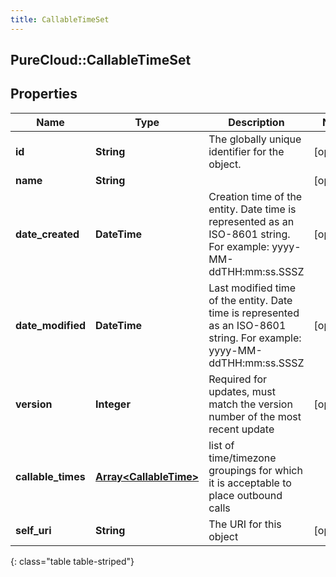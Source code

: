 ```yaml
---
title: CallableTimeSet
---
```

## PureCloud::CallableTimeSet

## Properties

|Name | Type | Description | Notes|
|------------ | ------------- | ------------- | -------------|
| **id** | **String** | The globally unique identifier for the object. | [optional] |
| **name** | **String** |  | [optional] |
| **date_created** | **DateTime** | Creation time of the entity. Date time is represented as an ISO-8601 string. For example: yyyy-MM-ddTHH:mm:ss.SSSZ | [optional] |
| **date_modified** | **DateTime** | Last modified time of the entity. Date time is represented as an ISO-8601 string. For example: yyyy-MM-ddTHH:mm:ss.SSSZ | [optional] |
| **version** | **Integer** | Required for updates, must match the version number of the most recent update | [optional] |
| **callable_times** | [**Array&lt;CallableTime&gt;**](CallableTime.html) | list of time/timezone groupings for which it is acceptable to place outbound calls | |
| **self_uri** | **String** | The URI for this object | [optional] |
{: class="table table-striped"}


